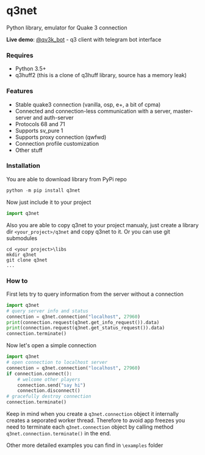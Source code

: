 # q3net
Python library, emulator for Quake 3 connection

**Live demo**: [@qv3k_bot](https://t.me/qv3k_bot) - q3 client with telegram bot interface

### Requires
- Python 3.5+
- q3huff2 (this is a clone of q3huff library, source has a memory leak)

### Features
- Stable quake3 connection (vanilla, osp, e+, a bit of cpma)
- Connected and connection-less communication with a server, master-server and auth-server
- Protocols 68 and 71
- Supports sv_pure 1
- Supports proxy connection (qwfwd)
- Connection profile customization
- Other stuff

### Installation
You are able to download library from PyPi repo
```python
python -m pip install q3net
```
Now just include it to your project
```python
import q3net
```
Also you are able to copy q3net to your project manualy, just create a library dir `<your_project>/q3net` and copy q3net to it. Or you can use git submodules
```
cd <your project>\libs
mkdir q3net
git clone q3net
...
```

### How to
First lets try to query information from the server without a connection
```python
import q3net
# query server info and status
connection = q3net.connection("localhost", 27960)
print(connection.request(q3net.get_info_request()).data)
print(connection.request(q3net.get_status_request()).data)
connection.terminate()
```

Now let's open a simple connection
```python
import q3net
# open connection to localhost server
connection = q3net.connection("localhost", 27960)
if connection.connect():
    # welcome other players
    connection.send("say hi")
    connection.disconnect()
# gracefully destroy connection
connection.terminate()
```
Keep in mind when you create a `q3net.connection` object it internally creates a seporated worker thread. Therefore to avoid app freezes you need to terminate each `q3net.connection` object by calling method `q3net.connection.terminate()` in the end.

Other more detailed examples you can find in `\examples` folder
